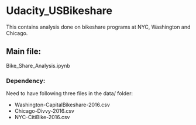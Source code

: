 # Udacity_USBikeshare
This contains analysis done on bikeshare programs at NYC, Washington and Chicago.

## Main file:
Bike_Share_Analysis.ipynb

### Dependency:
Need to have following three files in the data/ folder:
* Washington-CapitalBikeshare-2016.csv
* Chicago-Divvy-2016.csv
* NYC-CitiBike-2016.csv
